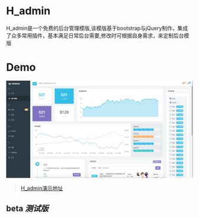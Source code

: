 
# H_admin
H_admin是一个免费的后台管理模版,该模版基于bootstrap与jQuery制作，集成了众多常用插件，基本满足日常后台需要,修改时可根据自身需求，来定制后台模版

# Demo
![名称](./img/1.png)
> [H_admin演示地址]()


## beta _测试版_


